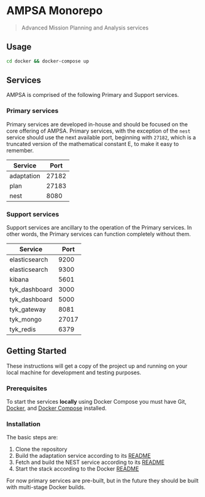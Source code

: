 # AMPSA Monorepo

> Advanced Mission Planning and Analysis services 

## Usage

```bash
cd docker && docker-compose up 
```
## Services

AMPSA is comprised of the following Primary and Support services.

### Primary services

Primary services are developed in-house and should be focused on the core
offering of AMPSA. Primary services, with the exception of the `nest` service
should use the next available port, beginning with `27182`, which is a
truncated version of the mathematical constant E, to make it easy to remember.

| Service       | Port   |
| ---           | ---    |
| adaptation    | 27182  |
| plan          | 27183  |
| nest          | 8080   |

### Support services

Support services are ancillary to the operation of the Primary services. In
other words, the Primary services can function completely without them.

| Service       | Port  |
| ---           | ---   |
| elasticsearch | 9200  |
| elasticsearch | 9300  |
| kibana        | 5601  |
| tyk_dashboard | 3000  |
| tyk_dashboard | 5000  |
| tyk_gateway   | 8081  |
| tyk_mongo     | 27017 |
| tyk_redis     | 6379  | 

## Getting Started

These instructions will get a copy of the project up and running on your local
machine for development and testing purposes.

### Prerequisites

To start the services **locally** using Docker Compose you must have Git,
[Docker][docker], and [Docker Compose][compose] installed.

### Installation

The basic steps are:

1. Clone the repository
2. Build the adaptation service according to its [README][adaptation]
3. Fetch and build the NEST service according to its [README][nest]
4. Start the stack according to the Docker [README][docker_readme]

For now primary services are pre-built, but in the future they should be built
with multi-stage Docker builds.


[adaptation]: ./adaptation/README.md
[compose]: https://docs.docker.com/compose/
[docker]: https://www.docker.com/get-docker
[docker_readme]: ./docker/README.md
[nest]: ./nest/README.md
